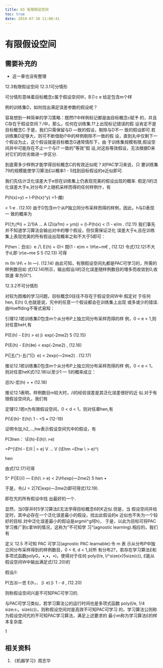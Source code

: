 ```yaml
---
title: 03 有限假设空间
toc: true
date: 2018-07-30 11:00:41
---
```

# 有限假设空间



## 需要补充的

- 这一章也没有整理




12.3有限假设空间
12.3.1可分情形

可分情形意味着目标概念c属于假设空间W，B卩c e    给定包含m个样

例的训练集D，如何找出满足误差参数的假设呢？

容易想到一种简单的学习策略：既然I?中样例标记都是由目标概念c赋予 的，并且C存在于假设空间？/中，那么，任何在训练集.1?上出现标记错误的假 设肯定不是目标概念C.于是，我们只需保留与D —致的假设，剔除与D不一 致的假设即可.若训练集D足够大，则可不断借助I?中的样例剔除不一致的假 设，直到丸中仅剩下一个假设为止，这个假设就是目标概念G通常情形下，由 于训练集规模有限,假设空间并中可能存在不止一个与I? 一致的“等效”假 设,对这些等效假设，无法根据D来对它们的优劣做进一步区分.

到底需多少样例才能学得目标概念C的有效近似呢？对PAC学习来说，只 要训练集79的规模能使学习算法£以概率1 - 5找到目标假设的e近似即可.

我们先估计泛化误差大于e但在训练集上仍表现完美的假设出现的概率. 假定/I的泛化误差大于e,对分布:P上随机采样而得的任何样例什，有

P(h(x)=y) = l-P(h(x)^y)
=1-雌)

< 1-e .    (12.10)
由于D包含m个从P独立同分布采样而得的样例，因此，h与D表现一 致的概率为

P((九(®i) = 2/1)A ... A (Zi(a?m) = ym)) = (l-P(h(x)
< (1 - e)m .    (12.11)
我们事先并不知道学习算法会输出对中的哪个假设，但仅需保证泛化 误差大于e,且在训练集上表现完美的所有假设出现概率之和不大于5即可：

P(hen：丑⑻〉e 八 E{h) = 0)< 間(1 - e)m
< \H\e~m€ ,    (12.12)
令式(12.12)不大于d,即
\n\e~me S 5    (12.13)
可得

m    (In \H\ + In —).    (12.14)
由此可知，有限假设空间丸都是PAC可学习的，所需的样例数目如 式(12.14)所示，输出假设/I的泛化误差随样例数目的増多而收敛到0,收敛速 率为0(^).

12.3.2不可分情形

对较为困难的学习问题，目标概念0往往不存在于假设空间W中.假定对 于任何hen, E(h) 0,也就是说，宄中的任意一个假设都会在训练集上出现 或多或少的错误.由Hoeffding不等式易知：

引理12.1若训练集D包含m个从分布P上独立同分布采样而得的样 例，0 < e < 1,则对任意heH,有

P(E(h) - E(h) > e)彡 exp(-2me2) 5    (12.15)

P{E{h) - E(h)》e) < exp(-2me2) ,    (12.16)

P(|五(")-五(")|》e) < 2exp(—2me2) .    (12.17)

推论12.1若训练集D包含m个从分布P上独立同分布采样而得的样 例，0 < e < 1，则对任意heK式(12.18)以至少1 — 5的概率成立：

忌㈨-宏(h) +    •    (12.18)

推论12.1表明，样例数目m较大时，/i的经验误差是其泛化误差很好的近 似.对于有限假设空间丸，我们有

定理12.1若n为有限假设空间，0 < d < 1，则对任章hen,有

P(\E(h)- E(h)\    1 - <5 •    (12-19)

证明令加,h2,...,hw表示假设空间宄中的假设，有

P(3hen： \E(h)-E(h)\ >e)

=P^(\Ehl - E/ll | > e) V ... V (\Ehm ~Ehw \ > e)^)

hen

由式(12.17)可得

5^ P(|E(/i) — E(h)\ > e) < 2\H\exp(—2me2) 5 hen •

于是，令(J = 2|7£|exp(—2me2)即可得式(12.19).

即在宄的所有假设中找 出最好的一个.


显然，当0穿并时5学习算法£无法学得目标概念6的€近似.但是，当 假设空间并给定时，其中必存在一个泛化误差最小的假设，找出此假设的e 近似也不失为一个较好的目标.対中泛化误差最小的假设是argmii^g坷h)， 于是，以此为目标可将PAC学习推广到c拿W的情况，这称为“不可知学 习”(agnostic learning).相应的，我们有

定义 12.5 不可知 PAC 可学习(agnostic PAC learnable):令 m 表 示从分布P中独立同分布采样得到的样例数目，0 < 6, d < 1,对所 有分布2?，若存在学习算法£和多项式函数polyG，•,•，•)，使得对于任何 poly(l/e, l/^size(«)5size(c)), £能从假设空间W中输出满足式(12.20)的

假设/I:

P(五⑻—忠 E(h，、彡 e)彡 1 - d ,    (12.20)

则称假设空间兴是不可知PAC可学习的.

与PAC可学习类似，若学习算法公的运行时间也是多项式函数 poly(l/e, 1/4 size⑻，size(c))，则称假设空间対是高效不可知PAC可学习 的，学习算法公则称为假设空间宄的不可知PAC学习算法，满足上述要求的 最小m称为学习算法£的样本复杂度.

1




## 相关资料

1. 《机器学习》周志华
